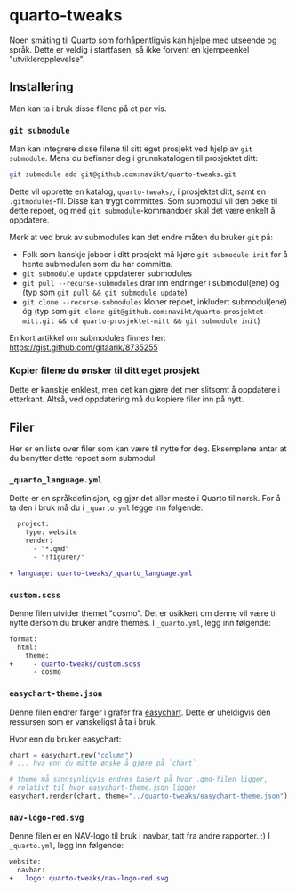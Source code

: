 # quarto-tweaks

Noen småting til Quarto som forhåpentligvis kan hjelpe med utseende og språk.
Dette er veldig i startfasen, så ikke forvent en kjempeenkel "utvikleropplevelse".

## Installering

Man kan ta i bruk disse filene på et par vis.

### `git submodule`

Man kan integrere disse filene til sitt eget prosjekt ved hjelp av `git submodule`.
Mens du befinner deg i grunnkatalogen til prosjektet ditt:

```bash
git submodule add git@github.com:navikt/quarto-tweaks.git
```

Dette vil opprette en katalog, `quarto-tweaks/`, i prosjektet ditt, samt en `.gitmodules`-fil. 
Disse kan trygt committes.
Som submodul vil den peke til dette repoet, og med `git submodule`-kommandoer skal det være enkelt å oppdatere.

Merk at ved bruk av submodules kan det endre måten du bruker `git` på:

- Folk som kanskje jobber i ditt prosjekt må kjøre `git submodule init` for å hente submodulen som du har committa.
- `git submodule update` oppdaterer submodules
- `git pull --recurse-submodules` drar inn endringer i submodul(ene) óg (typ som `git pull && git submodule update`)
- `git clone --recurse-submodules` kloner repoet, inkludert submodul(ene) óg (typ som `git clone git@github.com:navikt/quarto-prosjektet-mitt.git && cd quarto-prosjektet-mitt && git submodule init`)

En kort artikkel om submodules finnes her: https://gist.github.com/gitaarik/8735255

### Kopier filene du ønsker til ditt eget prosjekt

Dette er kanskje enklest, men det kan gjøre det mer slitsomt å oppdatere i etterkant.
Altså, ved oppdatering må du kopiere filer inn på nytt.

## Filer

Her er en liste over filer som kan være til nytte for deg.
Eksemplene antar at du benytter dette repoet som submodul.

### `_quarto_language.yml`

Dette er en språkdefinisjon, og gjør det aller meste i Quarto til norsk.
For å ta den i bruk må du i `_quarto.yml` legge inn følgende:

```diff
  project:
    type: website
    render:
      - "*.qmd"
      - "!figurer/"

+ language: quarto-tweaks/_quarto_language.yml
```

### `custom.scss`

Denne filen utvider themet "cosmo". Det er usikkert om denne vil være til nytte dersom du bruker andre themes.
I `_quarto.yml`, legg inn følgende:

```diff
format:
  html:
    theme: 
+     - quarto-tweaks/custom.scss
      - cosmo
```

### `easychart-theme.json`

Denne filen endrer farger i grafer fra [easychart](https://easychart.readthedocs.io/en/latest/index.html).
Dette er uheldigvis den ressursen som er vanskeligst å ta i bruk.

Hvor enn du bruker easychart:

```python
chart = easychart.new("column")
# ... hva enn du måtte ønske å gjøre på `chart`

# theme må sannsynligvis endres basert på hvor .qmd-filen ligger,
# relativt til hvor easychart-theme.json ligger
easychart.render(chart, theme="../quarto-tweaks/easychart-theme.json")                         
```

### `nav-logo-red.svg`

Denne filen er en NAV-logo til bruk i navbar, tatt fra andre rapporter. :)
I `_quarto.yml`, legg inn følgende:

```diff
website:
  navbar:
+   logo: quarto-tweaks/nav-logo-red.svg  
```